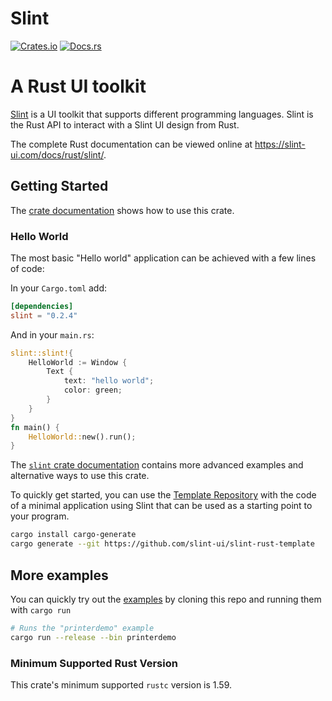 # Slint

[![Crates.io](https://img.shields.io/crates/v/slint)](https://crates.io/crates/slint)
[![Docs.rs](https://docs.rs/slint/badge.svg)](https://docs.rs/slint)

# A Rust UI toolkit

[Slint](https://slint-ui.com/) is a UI toolkit that supports different programming languages.
Slint is the Rust API to interact with a Slint UI design from Rust.

The complete Rust documentation can be viewed online at https://slint-ui.com/docs/rust/slint/.

## Getting Started

The [crate documentation](https://slint-ui.com/docs/rust/slint/) shows how to use this crate.

### Hello World

The most basic "Hello world" application can be achieved with a few lines of code:

In your `Cargo.toml` add:

```toml
[dependencies]
slint = "0.2.4"
```

And in your `main.rs`:

```rust
slint::slint!{
    HelloWorld := Window {
        Text {
            text: "hello world";
            color: green;
        }
    }
}
fn main() {
    HelloWorld::new().run();
}
```

The [`slint` crate documentation](https://slint-ui.com/docs/rust/slint/)
contains more advanced examples and alternative ways to use this crate.

To quickly get started, you can use the [Template Repository](https://github.com/slint-ui/slint-rust-template) with
the code of a minimal application using Slint that can be used as a starting point to your program.

```bash
cargo install cargo-generate
cargo generate --git https://github.com/slint-ui/slint-rust-template
```

## More examples

You can quickly try out the [examples](/examples) by cloning this repo and running them with `cargo run`

```sh
# Runs the "printerdemo" example
cargo run --release --bin printerdemo
```

### Minimum Supported Rust Version

 This crate's minimum supported `rustc` version is 1.59.
